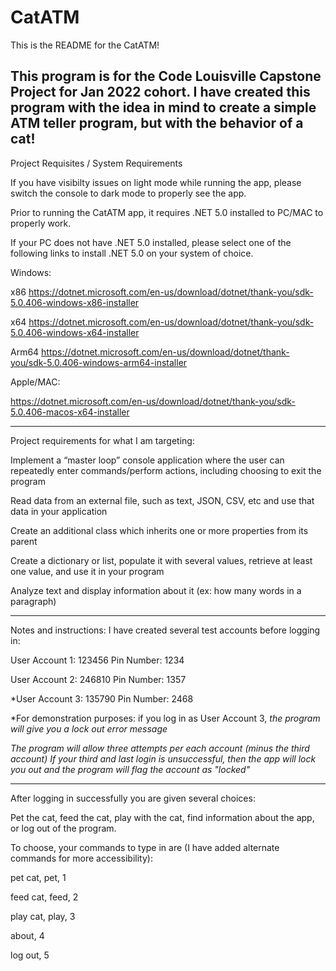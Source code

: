 # CatATM

This is the README for the CatATM!

This program is for the Code Louisville Capstone Project for Jan 2022 cohort.
I have created this program with the idea in mind to create a simple ATM teller program,
but with the behavior of a cat!
-------------------------------------------------------

Project Requisites / System Requirements 


If you have visibilty issues on light mode while running the app, please switch the console to dark mode to properly see the app.



Prior to running the CatATM app, it requires .NET 5.0 installed to PC/MAC to properly work.


If your PC does not have .NET 5.0 installed, please select one of the following links to install .NET 5.0 on your system of choice.

Windows:

x86
https://dotnet.microsoft.com/en-us/download/dotnet/thank-you/sdk-5.0.406-windows-x86-installer

x64
https://dotnet.microsoft.com/en-us/download/dotnet/thank-you/sdk-5.0.406-windows-x64-installer

Arm64
https://dotnet.microsoft.com/en-us/download/dotnet/thank-you/sdk-5.0.406-windows-arm64-installer



Apple/MAC:

https://dotnet.microsoft.com/en-us/download/dotnet/thank-you/sdk-5.0.406-macos-x64-installer




-------------------------------------------------------

Project requirements for what I am targeting:

Implement a “master loop” console application where the user can repeatedly enter commands/perform actions, including choosing to exit the program

Read data from an external file, such as text, JSON, CSV, etc and use that data in your application

Create an additional class which inherits one or more properties from its parent

Create a dictionary or list, populate it with several values, retrieve at least one value, and use it in your program

Analyze text and display information about it (ex: how many words in a paragraph)



---------------------------------------------
Notes and instructions: 
I have created several test accounts before logging in:

User Account 1: 123456
Pin Number: 1234

User Account 2: 246810
Pin Number: 1357

*User Account 3: 135790
Pin Number: 2468

*For demonstration purposes: if you log in as User Account 3, 
*the program will give you a lock out error message*

*The program will allow three attempts per each account (minus the third account)*
*If your third and last login is unsuccessful, then the app will lock you out and the program will flag the account as "locked"*

-------------------------------------------------------


After logging in successfully you are given several choices:

Pet the cat, feed the cat, play with the cat, find information about the app, or log out of the program.

To choose, your commands to type in are (I have added alternate commands for more accessibility):

  pet cat, pet, 1

  feed cat, feed, 2

  play cat, play, 3
  
  about, 4

  log out, 5  
